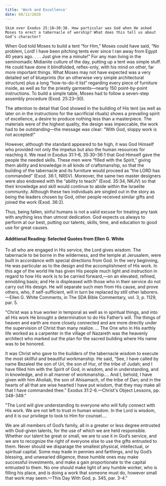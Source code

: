 ```yaml
---
title: 'Work and Excellence'
date: 08/12/2020
---
```


`Skim over Exodus 25:10–30:38. How particular was God when He asked Moses to erect a tabernacle of worship? What does this tell us about God’s character?`

When God told Moses to build a tent “for Him,” Moses could have said, “No problem, Lord! I have been pitching tents ever since I ran away from Egypt 40 years ago. . . . Just give me a minute!” For any man living in the seminomadic Midianite culture of the day, putting up a tent was simple stuff. He could have done it blindfolded, reflex-only, with his mind on other, far more important things. What Moses may not have expected was a very detailed set of blueprints (for an otherwise very simple architectural structure) plus a long “how-to-do-it list” regarding every piece of furniture inside, as well as for the priestly garments—nearly 150 point-by-point instructions. To build a simple table, Moses had to follow a seven-step assembly procedure (Exod. 25:23–30).

The attention to detail that God showed in the building of His tent (as well as later on in the instructions for the sacrificial rituals) shows a prevailing spirit of excellence, a desire to produce nothing less than a masterpiece. The materials were of the highest quality, the design was impeccable, the work had to be outstanding—the message was clear: “With God, sloppy work is not accepted!”

However, although the standard appeared to be high, it was God Himself who provided not only the impetus but also the human resources for reaching it. We read in Exodus 31:1–6, 35:30–36:1 that God Himself gave the people the needed skills. These men were “filled with the Spirit,” giving them ability and knowledge in all kinds of craftsmanship, so that the building of the tabernacle and its furniture would proceed as “the LORD has commanded” (Exod. 36:1, NRSV). Moreover, the same two master designers were also endowed with the “ability to teach” (Exod. 35:34, NKJV) so that their knowledge and skill would continue to abide within the Israelite community. Although these two individuals are singled out in the story as being the leaders chosen by God, other people received similar gifts and joined the work (Exod. 36:2).

Thus, being fallen, sinful humans is not a valid excuse for treating any task with anything less than utmost dedication. God expects us always to perform at our best, putting our talents, skills, time, and education to good use for great causes.

#### Additional Reading: Selected Quotes from Ellen G. White

To all who are engaged in His service, the Lord gives wisdom. The tabernacle to be borne in the wilderness, and the temple at Jerusalem, were built in accordance with special directions from God. In the very beginning, He was particular as to the design and the accomplishment of His work. In this age of the world He has given His people much light and instruction in regard to how His work is to be carried forward,—on an elevated, refined, ennobling basis; and He is displeased with those who in their service do not carry out His design. He will separate such men from His cause, and prove others, who, if self-sufficient, will in turn be replaced by still other laborers.—Ellen G. White Comments, in The SDA Bible Commentary, vol. 3, p. 1129, par. 5.

"Christ was a true worker in temporal as well as in spiritual things, and into all His work He brought a determination to do His Father’s will. The things of heaven and earth are more closely connected and are more directly under the supervision of Christ than many realize. ... The One who in His earthly life worked as a carpenter in the village of Nazareth was the heavenly architect who marked out the plan for the sacred building where His name was to be honored.

It was Christ who gave to the builders of the tabernacle wisdom to execute the most skillful and beautiful workmanship. He said, “See, I have called by name Bezaleel the son of Uri, the son of Hur, of the tribe of Judah; and I have filled him with the Spirit of God, in wisdom, and in understanding, and in knowledge, and in all manner of workmanship.... And I, behold, I have given with him Aholiab, the son of Ahisamach, of the tribe of Dan; and in the hearts of all that are wise hearted I have put wisdom, that they may make all that I have commanded thee.” Exodus 31:2-6.—Christ's Object Lessons, pp. 348-349."

"The Lord will give understanding to everyone who will fully connect with His work. We are not left to trust in human wisdom. In the Lord is wisdom, and it is our privilege to look to Him for counsel....

We are all members of God’s family, all in a greater or less degree entrusted with God-given talents, for the use of which we are held responsible. Whether our talent be great or small, we are to use it in God’s service, and we are to recognize the right of everyone else to use the gifts entrusted to them. Never should we disparage the smallest physical, intellectual, or spiritual capital. Some may trade in pennies and farthings, and by God’s blessing, and unwearied diligence, these humble ones may make successful investments, and make a gain proportionate to the capital entrusted to them. No one should make light of any humble worker, who is filling his place, and is doing a work that someone must do, however small that work may seem.—This Day With God, p. 345, par. 3-4."